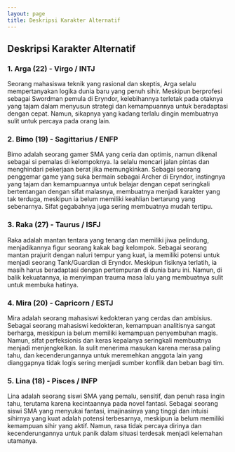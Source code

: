 ```yaml
---
layout: page
title: Deskripsi Karakter Alternatif
---
```

## Deskripsi Karakter Alternatif

### 1. **Arga (22) - Virgo / INTJ**

Seorang mahasiswa teknik yang rasional dan skeptis, Arga selalu mempertanyakan logika dunia baru yang penuh sihir. Meskipun berprofesi sebagai Swordman pemula di Eryndor, kelebihannya terletak pada otaknya yang tajam dalam menyusun strategi dan kemampuannya untuk beradaptasi dengan cepat. Namun, sikapnya yang kadang terlalu dingin membuatnya sulit untuk percaya pada orang lain.

### 2. **Bimo (19) - Sagittarius / ENFP**

Bimo adalah seorang gamer SMA yang ceria dan optimis, namun dikenal sebagai si pemalas di kelompoknya. Ia selalu mencari jalan pintas dan menghindari pekerjaan berat jika memungkinkan. Sebagai seorang penggemar game yang suka bermain sebagai Archer di Eryndor, instingnya yang tajam dan kemampuannya untuk belajar dengan cepat seringkali bertentangan dengan sifat malasnya, membuatnya menjadi karakter yang tak terduga, meskipun ia belum memiliki keahlian bertarung yang sebenarnya. Sifat gegabahnya juga sering membuatnya mudah tertipu.

### 3. **Raka (27) - Taurus / ISFJ**

Raka adalah mantan tentara yang tenang dan memiliki jiwa pelindung, menjadikannya figur seorang kakak bagi kelompok. Sebagai seorang mantan prajurit dengan naluri tempur yang kuat, ia memiliki potensi untuk menjadi seorang Tank/Guardian di Eryndor. Meskipun fisiknya terlatih, ia masih harus beradaptasi dengan pertempuran di dunia baru ini. Namun, di balik kekuatannya, ia menyimpan trauma masa lalu yang membuatnya sulit untuk membuka hatinya.

### 4. **Mira (20) - Capricorn / ESTJ**

Mira adalah seorang mahasiswi kedokteran yang cerdas dan ambisius. Sebagai seorang mahasiswi kedokteran, kemampuan analitisnya sangat berharga, meskipun ia belum memiliki kemampuan penyembuhan magis. Namun, sifat perfeksionis dan keras kepalanya seringkali membuatnya menjadi menjengkelkan. Ia sulit menerima masukan karena merasa paling tahu, dan kecenderungannya untuk meremehkan anggota lain yang dianggapnya tidak logis sering menjadi sumber konflik dan beban bagi tim.

### 5. **Lina (18) - Pisces / INFP**

Lina adalah seorang siswi SMA yang pemalu, sensitif, dan penuh rasa ingin tahu, terutama karena kecintaannya pada novel fantasi. Sebagai seorang siswi SMA yang menyukai fantasi, imajinasinya yang tinggi dan intuisi sihirnya yang kuat adalah potensi terbesarnya, meskipun ia belum memiliki kemampuan sihir yang aktif. Namun, rasa tidak percaya dirinya dan kecenderungannya untuk panik dalam situasi terdesak menjadi kelemahan utamanya.